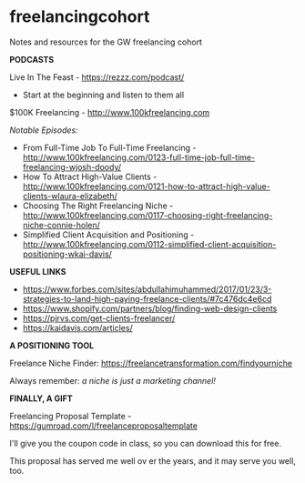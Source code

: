 # freelancingcohort
Notes and resources for the GW freelancing cohort

**PODCASTS**

Live In The Feast - https://rezzz.com/podcast/
* Start at the beginning and listen to them all

$100K Freelancing - http://www.100kfreelancing.com

*Notable Episodes:*
* From Full-Time Job To Full-Time Freelancing - http://www.100kfreelancing.com/0123-full-time-job-full-time-freelancing-wjosh-doody/
* How To Attract High-Value Clients - http://www.100kfreelancing.com/0121-how-to-attract-high-value-clients-wlaura-elizabeth/
* Choosing The Right Freelancing Niche - http://www.100kfreelancing.com/0117-choosing-right-freelancing-niche-connie-holen/
* Simplified Client Acquisition and Positioning - http://www.100kfreelancing.com/0112-simplified-client-acquisition-positioning-wkai-davis/


**USEFUL LINKS**

* https://www.forbes.com/sites/abdullahimuhammed/2017/01/23/3-strategies-to-land-high-paying-freelance-clients/#7c476dc4e6cd
* https://www.shopify.com/partners/blog/finding-web-design-clients
* https://pjrvs.com/get-clients-freelancer/
* https://kaidavis.com/articles/


**A POSITIONING TOOL**

Freelance Niche Finder: https://freelancetransformation.com/findyourniche

Always remember: *a niche is just a marketing channel!*


**FINALLY, A GIFT**

Freelancing Proposal Template - https://gumroad.com/l/freelanceproposaltemplate

I'll give you the coupon code in class, so you can download this for free.

This proposal has served me well ov er the years, and it may serve you well, too.
